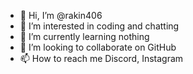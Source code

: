 - 👋 Hi, I’m @rakin406
- 👀 I’m interested in coding and chatting
- 🌱 I’m currently learning nothing
- 💞️ I’m looking to collaborate on GitHub
- 📫 How to reach me Discord, Instagram

<!---
rakin406/rakin406 is a ✨ special ✨ repository because its `README.md` (this file) appears on your GitHub profile.
You can click the Preview link to take a look at your changes.
--->
